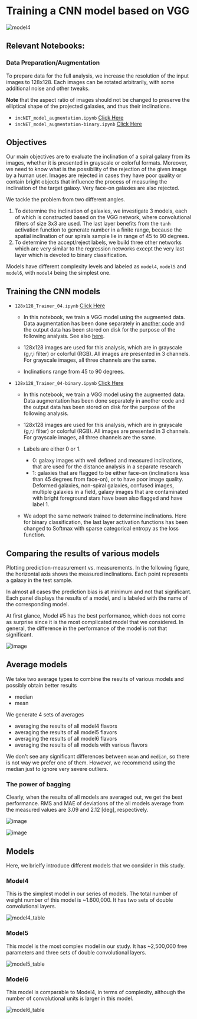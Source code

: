 # Training a CNN model based on VGG

![model4](https://user-images.githubusercontent.com/13570487/132303628-6657d08f-7ae3-4fe9-a96d-335569b5b150.png)

## Relevant Notebooks:

### Data Preparation/Augmentation

To prepare data for the full analysis, we increase the resolution of the input images to 128x128. Each images can be rotated arbitrarily, with some additional noise and other tweaks.

**Note** that the aspect ratio of images should not be changed to preserve the elliptical shape of the projected galaxies, and thus their inclinations.

- `incNET_model_augmentation.ipynb` [Click Here](https://github.com/ekourkchi/incNET-data/blob/master/incNET_VGGcnn_withAugmentation/incNET_model_augmentation.ipynb)
- `incNET_model_augmentation-binary.ipynb` [Click Here](https://github.com/ekourkchi/incNET-data/blob/master/incNET_VGGcnn_withAugmentation/incNET_model_augmentation-binary.ipynb)

## Objectives

Our main objectives are to evaluate the inclination of a spiral galaxy from its images, whether it is presented in grayscale or colorful formats.
Moreover, we need to know what is the possibility of the rejection of the given image by a human user. Images are rejected in cases they have poor quality or contain 
bright objects that influence the process of measuring the inclination of the target galaxy. Very face-on galaxies are also rejected.

We tackle the problem from two different angles.

1. To determine the inclination of galaxies, we investigate 3 models, each of which is constructed based on the VGG network, where convolutional filters of size 3x3 are used. The last layer benefits from the `tanh` activation function to generate number in a finite range, because the spatial inclination of our spirals sample lie in range of 45 to 90 degrees.
2. To determine the accept/reject labels, we build three other networks which are very similar to the regression networks except the very last layer which is devoted to binary classification.

Models have different complexity levels and labeled as `model4`, `model5` and `model6`, with `model4` being the simplest one. 


## Training the CNN models

- `128x128_Trainer_04.ipynb` [Click Here](https://github.com/ekourkchi/incNET-data/blob/master/incNET_VGGcnn_withAugmentation/128x128_Trainer_04.ipynb) 
    - In this notebook, we train a VGG model using the augmented data. Data augmentation has been done separately in [another code](https://github.com/ekourkchi/incNET-data/blob/master/incNET_dataPrep/Data_Preparation_gri.ipynb) and the output data has been stored on disk for the purpose of the following analysis. See also [here](https://github.com/ekourkchi/incNET-data/blob/master/incNET_dataPrep/Data_Preparation_RGB.ipynb).

    - 128x128 images are used for this analysis, which are in grayscale (g,r,i filter) or colorful (RGB). All images are presented in 3 channels. For grayscale images, all three channels are the same.

    - Inclinations range from 45 to 90 degrees.

- `128x128_Trainer_04-binary.ipynb` [Click Here](https://github.com/ekourkchi/incNET-data/blob/master/incNET_VGGcnn_withAugmentation/128x128_Trainer_04-binary.ipynb)

    - In this notebook, we train a VGG model using the augmented data. Data augmentation has been done separately in another code and the output data has been stored on disk for the purpose of the following analysis.

    - 128x128 images are used for this analysis, which are in grayscale (g,r,i filter) or colorful (RGB). All images are presented in 3 channels. For grayscale images, all three channels are the same.

    - Labels are either 0 or 1.

        - 0: galaxy images with well defined and measured inclinations, that are used for the distance analysis in a separate research
        - 1: galaxies that are flagged to be either face-on (inclinations less than 45 degrees from face-on), or to have poor image quality. Deformed galaxies, non-spiral galaxies, confused images, multiple galaxies in a field, galaxy images that are contaminated with bright foreground stars have been also flagged and have label 1.

    - We adopt the same network trained to determine inclinations. Here for binary classification, the last layer activation functions has been changed to Softmax with sparse categorical entropy as the loss function.


## Comparing the results of various models

Plotting prediction-measurement vs. measurements. In the following figure, the horizontal axis shows the measured inclinations. Each point represents a galaxy in the test sample. 

In almost all cases the prediction bias is at minimum and not that significant. Each panel displays the results of a model, and is labeled with the name of the corresponding model.  

At first glance, Model #5 has the best performance, which does not come as surprise since it is the most complicated model that we considered. In general, the difference in the performance of the model is not that significant. 

![image](https://user-images.githubusercontent.com/13570487/132320948-a4d2dd02-b81f-4ca9-9565-5dc06b021c8d.png)


## Average models

We take two average types to combine the results of various models and possibly obtain better results

- median
- mean

We generate 4 sets of averages

- averaging the results of all model4 flavors
- averaging the results of all model5 flavors
- averaging the results of all model6 flavors
- averaging the results of all models with various flavors

We don't see any significant differences between `mean` and `median`, so there is not way we prefer one of them. However, we recommend using the median just to ignore very severe outliers.

### The power of bagging

Clearly, when the results of all models are averaged out, we get the best performance. RMS and MAE of deviations of the all models average from the measured values are 3.09 and 2.12 [deg], respectively.

![image](https://user-images.githubusercontent.com/13570487/132321203-7362280a-8213-4cd8-80a5-efa53188e2e3.png)

![image](https://user-images.githubusercontent.com/13570487/132321248-75d78df5-0bda-48b8-b75e-884851007a59.png)



## Models

Here, we brielfy introduce different models that we consider in this study.

### Model4

This is the simplest model in our series of models. The total number of weight number of this model is ~1.600,000. It has two sets of double convolutional layers.


![model4_table](https://user-images.githubusercontent.com/13570487/132303705-b84cea19-a492-4832-9cd4-57bd9535599b.png)


### Model5

This model is the most complex model in our study. It has ~2,500,000 free parameters and three sets of double convolutional layers.

![model5_table](https://user-images.githubusercontent.com/13570487/132303862-d7901455-d591-45c5-9616-beaa6cb54eb4.png)


### Model6

This model is comparable to Model4, in terms of complexity, although the number of convolutional units is larger in this model.

![model6_table](https://user-images.githubusercontent.com/13570487/132305223-fd946618-d7aa-40da-b21b-096345804366.png)









